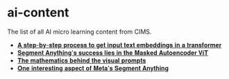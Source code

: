 # ai-content
The list of all AI micro learning content from CIMS.

* [𝐀 𝐬𝐭𝐞𝐩-𝐛𝐲-𝐬𝐭𝐞𝐩 𝐩𝐫𝐨𝐜𝐞𝐬𝐬 𝐭𝐨 𝐠𝐞𝐭 𝐢𝐧𝐩𝐮𝐭 𝐭𝐞𝐱𝐭 𝐞𝐦𝐛𝐞𝐝𝐝𝐢𝐧𝐠𝐬 𝐢𝐧 𝐚 𝐭𝐫𝐚𝐧𝐬𝐟𝐨𝐫𝐦𝐞𝐫](https://www.linkedin.com/posts/cims-cheentan_statistics-machinelearning-datascience-activity-7294319183956254720-HA9a?utm_source=share&utm_medium=member_desktop&rcm=ACoAAFeg4y8BlQgeOMMa3WVzsLvJ6fUUK1sPZ4Y)
* [𝐒𝐞𝐠𝐦𝐞𝐧𝐭 𝐀𝐧𝐲𝐭𝐡𝐢𝐧𝐠'𝐬 𝐬𝐮𝐜𝐜𝐞𝐬𝐬 𝐥𝐢𝐞𝐬 𝐢𝐧 𝐭𝐡𝐞 𝐌𝐚𝐬𝐤𝐞𝐝 𝐀𝐮𝐭𝐨𝐞𝐧𝐜𝐨𝐝𝐞𝐫 𝐕𝐢𝐓](https://www.linkedin.com/posts/cims-cheentan_statistics-machinelearning-deeplearning-activity-7293969330440912896-X6M2?utm_source=share&utm_medium=member_desktop&rcm=ACoAAFeg4y8BlQgeOMMa3WVzsLvJ6fUUK1sPZ4Y)
* [𝐓𝐡𝐞 𝐦𝐚𝐭𝐡𝐞𝐦𝐚𝐭𝐢𝐜𝐬 𝐛𝐞𝐡𝐢𝐧𝐝 𝐭𝐡𝐞 𝐯𝐢𝐬𝐮𝐚𝐥 𝐩𝐫𝐨𝐦𝐩𝐭𝐬](https://www.linkedin.com/posts/cims-cheentan_statistics-machinelearning-deeplearning-activity-7293606928558002176-v2B3?utm_source=share&utm_medium=member_desktop&rcm=ACoAAFeg4y8BlQgeOMMa3WVzsLvJ6fUUK1sPZ4Y)
* [𝐎𝐧𝐞 𝐢𝐧𝐭𝐞𝐫𝐞𝐬𝐭𝐢𝐧𝐠 𝐚𝐬𝐩𝐞𝐜𝐭 𝐨𝐟 𝐌𝐞𝐭𝐚'𝐬 𝐒𝐞𝐠𝐦𝐞𝐧𝐭 𝐀𝐧𝐲𝐭𝐡𝐢𝐧𝐠](https://www.linkedin.com/posts/cims-cheentan_statistics-machinelearning-deeplearning-activity-7293290305510940673-2xxh?utm_source=share&utm_medium=member_desktop&rcm=ACoAAFeg4y8BlQgeOMMa3WVzsLvJ6fUUK1sPZ4Y)
